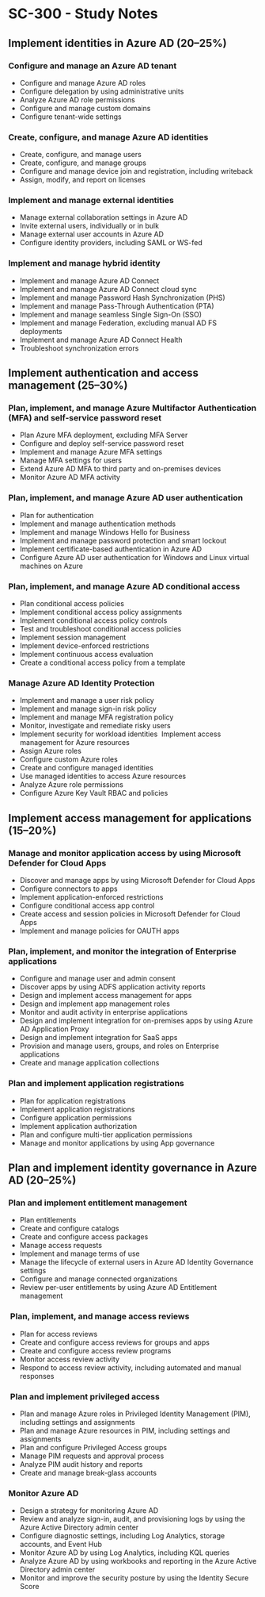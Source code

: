 # SC-300 - Study Notes  

## Implement identities in Azure AD (20–25%)

### Configure and manage an Azure AD tenant
* Configure and manage Azure AD roles
* Configure delegation by using administrative units
* Analyze Azure AD role permissions
* Configure and manage custom domains
* Configure tenant-wide settings 

### Create, configure, and manage Azure AD identities
* Create, configure, and manage users
* Create, configure, and manage groups
* Configure and manage device join and registration, including writeback
* Assign, modify, and report on licenses 

### Implement and manage external identities
* Manage external collaboration settings in Azure AD
* Invite external users, individually or in bulk
* Manage external user accounts in Azure AD
* Configure identity providers, including SAML or WS-fed 

### Implement and manage hybrid identity
* Implement and manage Azure AD Connect
* Implement and manage Azure AD Connect cloud sync
* Implement and manage Password Hash Synchronization (PHS)
* Implement and manage Pass-Through Authentication (PTA)
* Implement and manage seamless Single Sign-On (SSO)
* Implement and manage Federation, excluding manual AD FS deployments
* Implement and manage Azure AD Connect Health
* Troubleshoot synchronization errors 

## Implement authentication and access management (25–30%)

### Plan, implement, and manage Azure Multifactor Authentication (MFA) and self-service password reset
* Plan Azure MFA deployment, excluding MFA Server
* Configure and deploy self-service password reset
* Implement and manage Azure MFA settings
* Manage MFA settings for users
* Extend Azure AD MFA to third party and on-premises devices
* Monitor Azure AD MFA activity 

### Plan, implement, and manage Azure AD user authentication
* Plan for authentication
* Implement and manage authentication methods
* Implement and manage Windows Hello for Business
* Implement and manage password protection and smart lockout
* Implement certificate-based authentication in Azure AD
* Configure Azure AD user authentication for Windows and Linux virtual machines on Azure 

### Plan, implement, and manage Azure AD conditional access
* Plan conditional access policies
* Implement conditional access policy assignments
* Implement conditional access policy controls
* Test and troubleshoot conditional access policies
* Implement session management
* Implement device-enforced restrictions
* Implement continuous access evaluation
* Create a conditional access policy from a template 

### Manage Azure AD Identity Protection
* Implement and manage a user risk policy
* Implement and manage sign-in risk policy
* Implement and manage MFA registration policy
* Monitor, investigate and remediate risky users
* Implement security for workload identities 
Implement access management for Azure resources
* Assign Azure roles
* Configure custom Azure roles
* Create and configure managed identities
* Use managed identities to access Azure resources
* Analyze Azure role permissions
* Configure Azure Key Vault RBAC and policies 

## Implement access management for applications (15–20%)

### Manage and monitor application access by using Microsoft Defender for Cloud Apps
* Discover and manage apps by using Microsoft Defender for Cloud Apps
* Configure connectors to apps
* Implement application-enforced restrictions
* Configure conditional access app control
* Create access and session policies in Microsoft Defender for Cloud Apps
* Implement and manage policies for OAUTH apps 

### Plan, implement, and monitor the integration of Enterprise applications
* Configure and manage user and admin consent
* Discover apps by using ADFS application activity reports
* Design and implement access management for apps
* Design and implement app management roles
* Monitor and audit activity in enterprise applications
* Design and implement integration for on-premises apps by using Azure AD Application Proxy
* Design and implement integration for SaaS apps
* Provision and manage users, groups, and roles on Enterprise applications
* Create and manage application collections 

### Plan and implement application registrations
* Plan for application registrations
* Implement application registrations
* Configure application permissions
* Implement application authorization
* Plan and configure multi-tier application permissions
* Manage and monitor applications by using App governance 

## Plan and implement identity governance in Azure AD (20–25%)

### Plan and implement entitlement management
* Plan entitlements
* Create and configure catalogs
* Create and configure access packages
* Manage access requests
* Implement and manage terms of use
* Manage the lifecycle of external users in Azure AD Identity Governance settings
* Configure and manage connected organizations
* Review per-user entitlements by using Azure AD Entitlement management

###  Plan, implement, and manage access reviews
* Plan for access reviews
* Create and configure access reviews for groups and apps
* Create and configure access review programs
* Monitor access review activity
* Respond to access review activity, including automated and manual responses

###  Plan and implement privileged access
* Plan and manage Azure roles in Privileged Identity Management (PIM), including settings and assignments
* Plan and manage Azure resources in PIM, including settings and assignments
* Plan and configure Privileged Access groups
* Manage PIM requests and approval process
* Analyze PIM audit history and reports
* Create and manage break-glass accounts
 
### Monitor Azure AD
* Design a strategy for monitoring Azure AD
* Review and analyze sign-in, audit, and provisioning logs by using the Azure Active Directory admin center
* Configure diagnostic settings, including Log Analytics, storage accounts, and Event Hub
* Monitor Azure AD by using Log Analytics, including KQL queries
* Analyze Azure AD by using workbooks and reporting in the Azure Active Directory admin center
* Monitor and improve the security posture by using the Identity Secure Score
